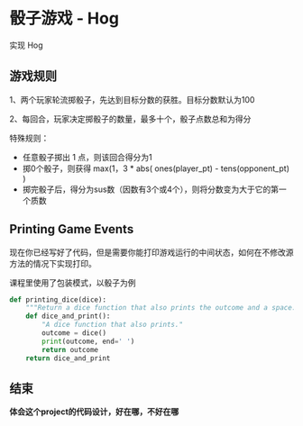 # 骰子游戏 - Hog

实现 Hog



## 游戏规则

1、两个玩家轮流掷骰子，先达到目标分数的获胜。目标分数默认为100

2、每回合，玩家决定掷骰子的数量，最多十个，骰子点数总和为得分

特殊规则：

- 任意骰子掷出 1 点，则该回合得分为1
- 掷0个骰子，则获得 max(1，3 * abs( ones(player_pt) - tens(opponent_pt) )
- 掷完骰子后，得分为sus数（因数有3个或4个），则将分数变为大于它的第一个质数



## Printing Game Events

现在你已经写好了代码，但是需要你能打印游戏运行的中间状态，如何在不修改源方法的情况下实现打印。

课程里使用了包装模式，以骰子为例

```python
def printing_dice(dice):
    """Return a dice function that also prints the outcome and a space."""
    def dice_and_print():
        "A dice function that also prints."
        outcome = dice()
        print(outcome, end=' ')
        return outcome
    return dice_and_print
```





## 结束

**体会这个project的代码设计，好在哪，不好在哪**

